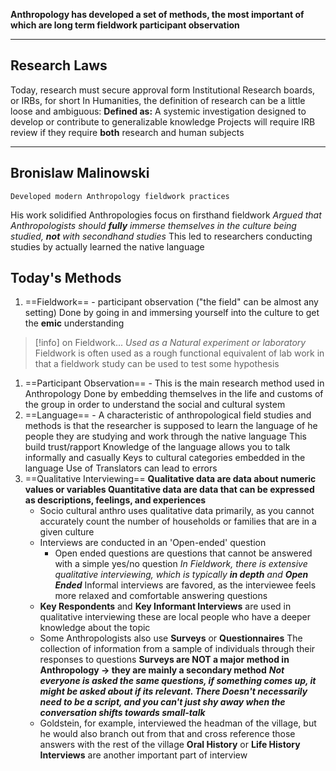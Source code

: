 **Anthropology has developed a set of methods, the most important of which are long term fieldwork participant observation**
****
## Research Laws
Today, research must secure approval form Institutional Research boards, or IRBs, for short
In Humanities, the definition of research can be a little loose and ambiguous:
	**Defined as:** A systemic investigation designed to develop or contribute to generalizable knowledge
Projects will require IRB review if they require **both** research and human subjects
****
## Bronislaw Malinowski 
	Developed modern Anthropology fieldwork practices
His work solidified Anthropologies focus on firsthand fieldwork
*Argued that Anthropologists should **fully** immerse themselves in the culture being studied, **not** with secondhand studies*
	This led to researchers conducting studies by actually learned the native language
## Today's Methods
1. ==Fieldwork== - participant observation ("the field" can be almost any setting) 
	Done by going in and immersing yourself into the culture to get the **emic** understanding
>[!info] on Fieldwork...
*Used as a Natural experiment or laboratory*
Fieldwork is often used as a rough functional equivalent of lab work in that a fieldwork study can be used to test some hypothesis
1. ==Participant Observation== - This is the main research method used in Anthropology
	Done by embedding themselves in the life and customs of the group in order to understand the social and cultural system
3. ==Language== - A characteristic of anthropological field studies and methods is that the researcher is supposed to learn the language of he people they are studying and work through the native language
	This build trust/rapport
	Knowledge of the language allows you to talk informally and casually
	Keys to cultural categories embedded in the language
	Use of Translators can lead to errors
4. ==Qualitative Interviewing==
	**Qualitative data are data about numeric values or variables
	Quantitative data are data that can be expressed as descriptions, feelings, and experiences**
	- Socio cultural anthro uses qualitative data primarily, as you cannot accurately count the number of households or families that are in a given culture
	- Interviews are conducted in an 'Open-ended' question
		- Open ended questions are questions that cannot be answered with a simple yes/no question
	*In Fieldwork, there is extensive qualitative interviewing, which is typically **in depth** and **Open Ended***
	Informal interviews are favored, as the interviewee feels more relaxed and comfortable answering questions
	- **Key Respondents** and **Key Informant Interviews** are used in qualitative interviewing
		these are local people who have a deeper knowledge about the topic
	- Some Anthropologists also use **Surveys** or **Questionnaires**
		The collection of information from a sample of individuals through their responses to questions
	**Surveys are NOT a major method in Anthropology ${\rightarrow}$ they are mainly a secondary method**
	***Not everyone is asked the same questions, if something comes up, it might be asked about if its relevant. There Doesn't necessarily need to be a script, and you can't just shy away when the conversation shifts towards small-talk***
	- Goldstein, for example, interviewed the headman of the village, but he would also branch out from that and cross reference those answers with the rest of the village
	**Oral History** or **Life History Interviews** are another important part of interview





